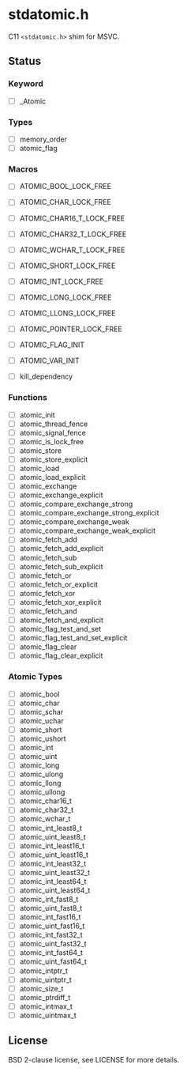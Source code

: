 stdatomic.h
===========

C11 `<stdatomic.h>` shim for MSVC.

Status
------

### Keyword

- [ ] _Atomic

### Types

- [ ] memory_order
- [ ] atomic_flag

### Macros

- [ ] ATOMIC_BOOL_LOCK_FREE
- [ ] ATOMIC_CHAR_LOCK_FREE
- [ ] ATOMIC_CHAR16_T_LOCK_FREE
- [ ] ATOMIC_CHAR32_T_LOCK_FREE
- [ ] ATOMIC_WCHAR_T_LOCK_FREE
- [ ] ATOMIC_SHORT_LOCK_FREE
- [ ] ATOMIC_INT_LOCK_FREE
- [ ] ATOMIC_LONG_LOCK_FREE
- [ ] ATOMIC_LLONG_LOCK_FREE
- [ ] ATOMIC_POINTER_LOCK_FREE

- [ ] ATOMIC_FLAG_INIT
- [ ] ATOMIC_VAR_INIT
- [ ] kill_dependency

### Functions

- [ ] atomic_init
- [ ] atomic_thread_fence
- [ ] atomic_signal_fence
- [ ] atomic_is_lock_free
- [ ] atomic_store
- [ ] atomic_store_explicit
- [ ] atomic_load
- [ ] atomic_load_explicit
- [ ] atomic_exchange
- [ ] atomic_exchange_explicit
- [ ] atomic_compare_exchange_strong
- [ ] atomic_compare_exchange_strong_explicit
- [ ] atomic_compare_exchange_weak
- [ ] atomic_compare_exchange_weak_explicit
- [ ] atomic_fetch_add
- [ ] atomic_fetch_add_explicit
- [ ] atomic_fetch_sub
- [ ] atomic_fetch_sub_explicit
- [ ] atomic_fetch_or
- [ ] atomic_fetch_or_explicit
- [ ] atomic_fetch_xor
- [ ] atomic_fetch_xor_explicit
- [ ] atomic_fetch_and
- [ ] atomic_fetch_and_explicit
- [ ] atomic_flag_test_and_set
- [ ] atomic_flag_test_and_set_explicit
- [ ] atomic_flag_clear
- [ ] atomic_flag_clear_explicit

### Atomic Types

- [ ] atomic_bool
- [ ] atomic_char
- [ ] atomic_schar
- [ ] atomic_uchar
- [ ] atomic_short
- [ ] atomic_ushort
- [ ] atomic_int
- [ ] atomic_uint
- [ ] atomic_long
- [ ] atomic_ulong
- [ ] atomic_llong
- [ ] atomic_ullong
- [ ] atomic_char16_t
- [ ] atomic_char32_t
- [ ] atomic_wchar_t
- [ ] atomic_int_least8_t
- [ ] atomic_uint_least8_t
- [ ] atomic_int_least16_t
- [ ] atomic_uint_least16_t
- [ ] atomic_int_least32_t
- [ ] atomic_uint_least32_t
- [ ] atomic_int_least64_t
- [ ] atomic_uint_least64_t
- [ ] atomic_int_fast8_t
- [ ] atomic_uint_fast8_t
- [ ] atomic_int_fast16_t
- [ ] atomic_uint_fast16_t
- [ ] atomic_int_fast32_t
- [ ] atomic_uint_fast32_t
- [ ] atomic_int_fast64_t
- [ ] atomic_uint_fast64_t
- [ ] atomic_intptr_t
- [ ] atomic_uintptr_t
- [ ] atomic_size_t
- [ ] atomic_ptrdiff_t
- [ ] atomic_intmax_t
- [ ] atomic_uintmax_t

License
-------

BSD 2-clause license, see LICENSE for more details.

